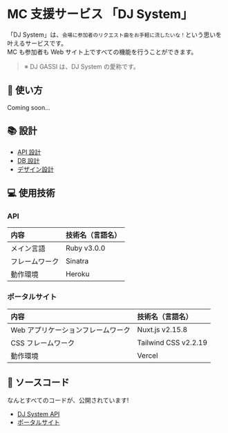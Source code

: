 # MC 支援サービス 「DJ System」

「DJ System」は、`会場に参加者のリクエスト曲をお手軽に流したいな！`という思いを叶えるサービスです。  
MC も参加者も Web サイト上ですべての機能を行うことができます。

> ※ DJ GASSI は、DJ System の愛称です。

## 🙋 使い方

Coming soon...

## 📚 設計

- [API 設計](https://lit-kansai.github.io/dj_system-docs/api)
- [DB 設計](https://lit-kansai.github.io/dj_system-docs/db/dj.svg)
- [デザイン設計](/design/README.md)

## 💻 使用技術

### API

| 内容           | 技術名（言語名） |
| :------------- | :--------------- |
| メイン言語     | Ruby v3.0.0      |
| フレームワーク | Sinatra          |
| 動作環境       | Heroku           |

### ポータルサイト

| 内容                               | 技術名（言語名）     |
| :--------------------------------- | :------------------- |
| Web アプリケーションフレームワーク | Nuxt.js v2.15.8      |
| CSS フレームワーク                 | Tailwind CSS v2.2.19 |
| 動作環境                           | Vercel               |

## 🎼 ソースコード

なんとすべてのコードが、公開されています!

- [DJ System API](https://github.com/lit-kansai/dj_system-api)
- [ポータルサイト](https://github.com/lit-kansai/dj_system-portal)
